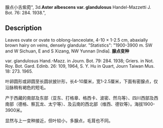 腺点小舌紫菀",
3d.**Aster albescens var. glandulosus** Handel-Mazzetti J. Bot. 76: 284. 1938.",

## Description
Leaves ovate or ovate to oblong-lanceolate, 4-10 × 1-2.5 cm, abaxially brown hairy on veins, densely glandular.
  "Statistics": "1900-3900 m. SW and W Sichuan, E and S Xizang, NW Yunnan [India].
**腺点变种**

var. glandulosus Hand.-Mazz. in Journ. Bot. 79: 284. 1938; Griers. in Not. Roy. Bot. Gard. Edinb. 26: 109, 1964, S. Y. Hu in Quart, Journ Taiwan Mus. 18: 273. 1965.

叶卵圆形或卵圆至长圆状披针形，长4-10厘米，宽1-2.5厘米，下面有密腺点，仅沿脉稍有褐色的短毛。

产于西藏的南部及东部（亚东、打格章、格西卡、波密、然乌等）、四川西部及西南部（德格、察瓦龙、太宁等）、及云南的西北部（维西、德钦等）。海拔1900-3900米。

显然与上一变种接近，但叶较小，多腺点，毛茸也不同。
